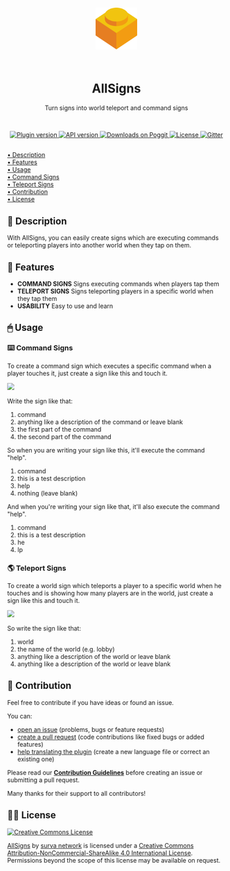 <p align="center">
    <img src="icon.png" width="96px" height="96px">
</p>

<br>

<h1 align="center">AllSigns</h1>
<p align="center">Turn signs into world teleport and command signs</p>

<br>

<p align="center">
    <a href="https://poggit.pmmp.io/p/AllSigns">
        <img src="https://poggit.pmmp.io/shield.state/AllSigns" alt="Plugin version">
    </a>
    <a href="https://github.com/pmmp/PocketMine-MP">
        <img src="https://poggit.pmmp.io/shield.api/AllSigns" alt="API version">
    </a>
    <a href="https://poggit.pmmp.io/p/AllSigns">
        <img src="https://poggit.pmmp.io/shield.dl/AllSigns" alt="Downloads on Poggit">
    </a>
    <a href="https://github.com/survanetwork/AllSigns/blob/master/LICENSE">
        <img src="https://img.shields.io/badge/license-CC--BY--NC--SA--4.0-orange.svg" alt="License">
    </a>
    <a href="https://gitter.im/survanetwork/AllSigns">
        <img src="https://img.shields.io/gitter/room/survanetwork/AllSigns.svg" alt="Gitter">
    </a>
</p>

##

[• Description](#-description)  
[• Features](#-features)  
[• Usage](#-usage)  
[• Command Signs](#-command-signs)  
[• Teleport Signs](#-teleport-signs)  
[• Contribution](#-contribution)  
[• License](#%EF%B8%8F-license)

## 📙 Description
With AllSigns, you can easily create signs which are executing commands or teleporting players into another world when they tap on them.

## 🎁 Features
- **COMMAND SIGNS** Signs executing commands when players tap them
- **TELEPORT SIGNS** Signs teleporting players in a specific world when they tap them
- **USABILITY** Easy to use and learn

## 🖱 Usage
### ⌨️ Command Signs
To create a command sign which executes a specific command when a player touches it, just create a sign like this and touch it.

![](http://i.imgur.com/1EqidAN.png)

Write the sign like that:  
1. command  
2. anything like a description of the command or leave blank 
3. the first part of the command  
4. the second part of the command  

So when you are writing your sign like this, it'll execute the command "help". 
1. command
2. this is a test description 
3. help  
4. nothing (leave blank) 

And when you're writing your sign like that, it'll also execute the command "help".  
1. command
2. this is a test description 
3. he  
4. lp 

### 🌎 Teleport Signs
To create a world sign which teleports a player to a specific world when he touches and is showing how many players are in the world, just create a sign like this and touch it.

![](http://i.imgur.com/UbEQBJE.png)

So write the sign like that:  
1. world  
2. the name of the world (e.g. lobby) 
3. anything like a description of the world or leave blank  
4. anything like a description of the world or leave blank 

## 🙋‍ Contribution
Feel free to contribute if you have ideas or found an issue.

You can:
- [open an issue](https://github.com/survanetwork/AllSigns/issues) (problems, bugs or feature requests)
- [create a pull request](https://github.com/survanetwork/AllSigns/pulls) (code contributions like fixed bugs or added features)
- [help translating the plugin](https://github.com/survanetwork/AllSigns/tree/master/resources/languages) (create a new language file or correct an existing one)

Please read our **[Contribution Guidelines](CONTRIBUTING.md)** before creating an issue or submitting a pull request.

Many thanks for their support to all contributors!

## 👨‍⚖️ License
[![Creative Commons License](https://i.creativecommons.org/l/by-nc-sa/4.0/88x31.png)](http://creativecommons.org/licenses/by-nc-sa/4.0/)

[AllSigns](https://github.com/survanetwork/AllSigns) by [surva network](https://github.com/survanetwork) is licensed under a [Creative Commons Attribution-NonCommercial-ShareAlike 4.0 International License](http://creativecommons.org/licenses/by-nc-sa/4.0/). Permissions beyond the scope of this license may be available on request.

